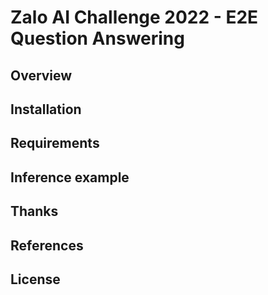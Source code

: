 # Zalo AI Challenge 2022 - E2E Question Answering

## Overview

## Installation

## Requirements

## Inference example

## Thanks

## References

## License
